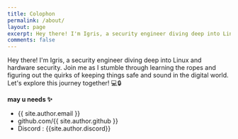 ```yaml
---
title: Colophon
permalink: /about/
layout: page
excerpt: Hey there! I'm Igris, a security engineer diving deep into Linux and hardware security. Join me as I stumble through learning the ropes and figuring out the quirks of keeping things safe and sound in the digital world. Let's explore this journey together! 💻🔒
comments: false
---
```


Hey there! I'm Igris, a security engineer diving deep into Linux and hardware security. Join me as I stumble through learning the ropes and figuring out the quirks of keeping things safe and sound in the digital world. Let's explore this journey together! 💻🔒

**may u needs ✨**

- {{ site.author.email }}
- github.com/{{ site.author.github }}
- Discord : {{site.author.discord}}

